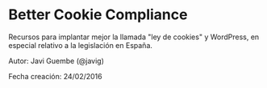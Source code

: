 # Better Cookie Compliance

Recursos para implantar mejor la llamada "ley de cookies" y WordPress, en especial relativo a la legislación en España.

Autor: Javi Guembe (@javig)

Fecha creación: 24/02/2016
